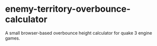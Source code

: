 # enemy-territory-overbounce-calculator
A small browser-based overbounce height calculator for quake 3 engine games.
